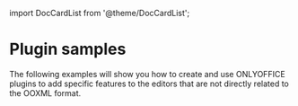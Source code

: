 import DocCardList from '@theme/DocCardList';

# Plugin samples

The following examples will show you how to create and use ONLYOFFICE plugins to add specific features to the editors that are not directly related to the OOXML format.

<DocCardList />
